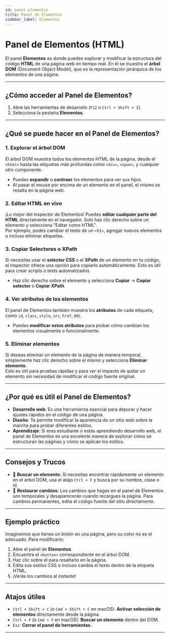 ```yaml
---
id: panel-elementos
title: Panel de Elementos
sidebar_label: Elementos
---
```


# Panel de Elementos (HTML)

El panel **Elementos** es donde puedes explorar y modificar la estructura del código **HTML** de una página web en tiempo real. En él se muestra el **árbol DOM** (Document Object Model), que es la representación jerárquica de los elementos de una página.

---

## ¿Cómo acceder al Panel de Elementos?

1. Abre las herramientas de desarrollo (`F12` o `Ctrl + Shift + I`).
2. Selecciona la pestaña **Elementos**.

---

## ¿Qué se puede hacer en el Panel de Elementos?

### 1. Explorar el árbol DOM
El árbol DOM muestra todos los elementos HTML de la página, desde el `<html>` hasta las etiquetas más profundas como `<div>`, `<span>`, y cualquier otro componente.

- Puedes **expandir** o **contraer** los elementos para ver sus hijos.
- Al pasar el mouse por encima de un elemento en el panel, el mismo se resalta en la página web.

### 2. Editar HTML en vivo
¡Lo mejor del Inspector de Elementos! Puedes **editar cualquier parte del HTML** directamente en el navegador. Solo haz clic derecho sobre un elemento y selecciona "Editar como HTML".  
Por ejemplo, podés cambiar el texto de un `<h1>`, agregar nuevos elementos o incluso eliminar etiquetas.

### 3. Copiar Selectores o XPath
Si necesitas usar el **selector CSS** o el **XPath** de un elemento en tu código, el inspector ofrece una opción para copiarlo automáticamente. Esto es útil para crear scripts o tests automatizados.

- Haz clic derecho sobre el elemento y selecciona **Copiar** → **Copiar selector** o **Copiar XPath**.

### 4. Ver atributos de los elementos
El panel de Elementos también muestra los **atributos** de cada etiqueta, como `id`, `class`, `style`, `src`, `href`, etc.

- Puedes **modificar estos atributos** para probar cómo cambian los elementos visualmente o funcionalmente.

### 5. Eliminar elementos
Si deseas eliminar un elemento de la página de manera temporal, simplemente haz clic derecho sobre el mismo y selecciona **Eliminar elemento**.  
Esto es útil para pruebas rápidas y para ver el impacto de quitar un elemento sin necesidad de modificar el código fuente original.

---

## ¿Por qué es útil el Panel de Elementos?

- **Desarrollo web**: Es una herramienta esencial para depurar y hacer ajustes rápidos en el código de una página.
- **Diseño**: Te permite modificar la apariencia de un sitio web sobre la marcha para probar diferentes estilos.
- **Aprendizaje**: Si eres estudiante o estás aprendiendo desarrollo web, el panel de Elementos es una excelente manera de explorar cómo se estructuran las páginas y cómo se aplican los estilos.

---

## Consejos y Trucos

- 🔎 **Buscar un elemento**: Si necesitas encontrar rápidamente un elemento en el árbol DOM, usa el atajo `Ctrl + F` y busca por su nombre, clase o id.
- 🔄 **Restaurar cambios**: Los cambios que hagas en el panel de Elementos son temporales y desaparecerán cuando recargues la página. Para cambios permanentes, edita el código fuente del sitio directamente.

---

## Ejemplo práctico

Imaginemos que tienes un botón en una página, pero su color no es el adecuado. Para modificarlo:

1. Abre el panel de **Elementos**.
2. Encuentra el `<button>` correspondiente en el árbol DOM.
3. Haz clic sobre él para resaltarlo en la página.
4. Edita sus estilos CSS o incluso cambia el texto dentro de la etiqueta HTML.
5. ¡Verás los cambios al instante!

---

## Atajos útiles

- `Ctrl + Shift + C` (o `Cmd + Shift + C` en macOS): **Activar selección de elementos** directamente desde la página.
- `Ctrl + F` (o `Cmd + F` en macOS): **Buscar un elemento** dentro del DOM.
- `Esc`: **Cerrar el panel de herramientas**.

---


